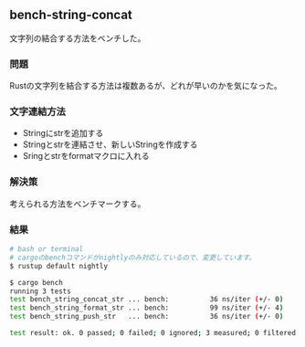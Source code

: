 ## bench-string-concat
文字列の結合する方法をベンチした。

### 問題
Rustの文字列を結合する方法は複数あるが、どれが早いのかを気になった。

### 文字連結方法
- Stringにstrを追加する
- Stringとstrを連結させ、新しいStringを作成する
- Sringとstrをformatマクロに入れる

### 解決策
考えられる方法をベンチマークする。

### 結果
```bash
# bash or terminal
# cargoのbenchコマンドがnightlyのみ対応しているので、変更しています。
$ rustup default nightly

$ cargo bench
running 3 tests
test bench_string_concat_str ... bench:          36 ns/iter (+/- 0)
test bench_string_format_str ... bench:          99 ns/iter (+/- 4)
test bench_string_push_str   ... bench:          36 ns/iter (+/- 0)

test result: ok. 0 passed; 0 failed; 0 ignored; 3 measured; 0 filtered out; finished in 0.94s
```